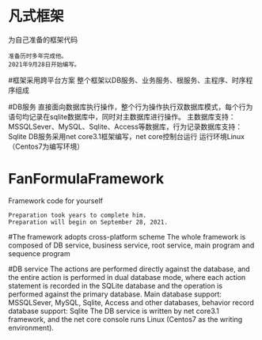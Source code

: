 # 凡式框架
为自己准备的框架代码
	
	准备历时多年完成他。
	2021年9月28日开始编写。

#框架采用跨平台方案
整个框架以DB服务、业务服务、根服务、主程序、时序程序组成

#DB服务
直接面向数据库执行操作，整个行为操作执行双数据库模式，每个行为语句均记录在sqlite数据库中，同时对主数据库进行操作。
主数据库支持：MSSQLSever、MySQL、Sqlite、Access等数据库，行为记录数据库支持：Sqlite
DB服务采用net core3.1框架编写，net core控制台运行 运行环境Linux （Centos7为编写环境）





# FanFormulaFramework
Framework code for yourself

	Preparation took years to complete him.
	Preparation will begin on September 28, 2021.

#The framework adopts cross-platform scheme
The whole framework is composed of DB service, business service, root service, main program and sequence program

#DB service
The actions are performed directly against the database, and the entire action is performed in dual database mode, where each action statement is recorded in the SQLite database and the operation is performed against the primary database.
Main database support: MSSQLSever, MySQL, Sqlite, Access and other databases, behavior record database support: Sqlite
The DB service is written by net core3.1 framework, and the net core console runs Linux (Centos7 as the writing environment).